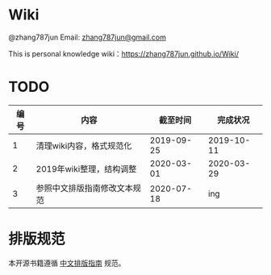 # Wiki

@zhang787jun
Email: zhang787jun@gmail.com 

This is personal knowledge wiki：<https://zhang787jun.github.io/Wiki/>

# TODO

| 编号 | 内容                         | 截至时间   | 完成状况   |
| ---- | ---------------------------- | ---------- | ---------- |
| 1    | 清理wiki内容，格式规范化     | 2019-09-25 | 2019-10-11 |
| 2    | 2019年wiki整理，结构调整     | 2020-03-01 | 2020-03-29 |
| 3    | 参照中文排版指南修改文本规范 | 2020-07-18 | ing        |


# 排版规范
本开源书籍遵循 [中文排版指南](https://github.com/mzlogin/chinese-copywriting-guidelines) 规范。

